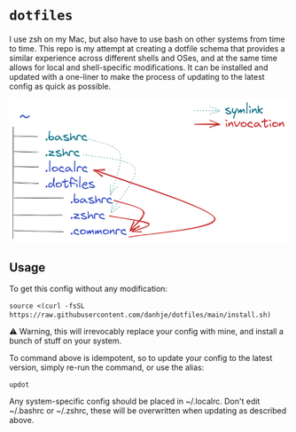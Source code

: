 # `dotfiles`

I use zsh on my Mac, but also have to use bash on other systems from time to time. This repo is my attempt at creating a dotfile schema that provides a similar experience across different shells and OSes, and at the same time allows for local and shell-specific modifications. It can be installed and updated with a one-liner to make the process of updating to the latest config as quick as possible.

![Figure](https://raw.githubusercontent.com/danhje/dotfiles/main/explanation.png)


## Usage

To get this config without any modification:

```shell
source <(curl -fsSL https://raw.githubusercontent.com/danhje/dotfiles/main/install.sh)
```

⚠️ Warning, this will irrevocably replace your config with mine, and install a bunch of stuff on your system.

To command above is idempotent, so to update your config to the latest version, simply re-run the command, or use the alias:

```shell
updot
```

Any system-specific config should be placed in ~/.localrc. Don't edit ~/.bashrc or ~/.zshrc, these will be overwritten when updating as described above.


